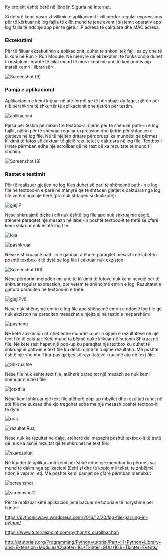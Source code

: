 Ky projekt është bërë në lëndën Siguria në Internet.

Si detyrë kemi pasur zhvillimin e aplikacionit i cili përdor regular expressions për të kërkuar në log fajlla të cilët mund të jenë event i sistemit operativ apo log fajlla të ndonjë app për të gjetur IP adresa të caktuara dhe MAC adresa.

### Ekzekutimi

Për të filluar ekzekutimin e aplikacionit, duhet të shkoni tek fajlli ss.py dhe të klikoni në Run > Run Module. Në mënyrë që ekzekutimi të funksionojë duhet t'i instaloni libraritë të cilat mund të mos i keni me anë të komandës pip install <emri i librarisë> .

![Screenshot (9)](https://user-images.githubusercontent.com/56273238/107850004-84617680-6dff-11eb-84fa-a8206962e4ae.png)

### Pamja e aplikacionit

Aplikacionin e kemi krijuar në atë formë që të përmbajë dy faqe, njërën për një përshkrim të shkurtër të aplikacionit dhe tjetrën për testim. 

![aplikacioni](https://user-images.githubusercontent.com/56273238/107849815-fafd7480-6dfd-11eb-8833-26329b16d193.JPG)

Pjesa për testim përmban tre textbox-a: njërin për të shënuar path-in e log fajllit, njërin për të shënuar regular expression dhe tjetrin për shfaqjen e gjetjeve në log file. Në të njëjtën dritare përdoruesi ka mundësi që përmes klikimit të fotos së caktuar të gjejë rezultatet e caktuara në log file. Textbox-i i tretë përmban edhe një scrollbar që në rast që ka rezultate të mund t'i shohim.

![Screenshot (8)](https://user-images.githubusercontent.com/56273238/107849852-3d26b600-6dfe-11eb-8ffb-c6ab74a2baae.png)

### Rastet e testimit

Për të realizuar gjetjen në log files duhet së pari të shënojmë path-in e log file në textbox-in e parë në mënyrë që të shfaqen gjetjet e caktuara nga log file vetëm nga një herë (pra nuk shfaqen si duplikate):

![gjejIP](https://user-images.githubusercontent.com/56273238/107850346-f9ce4680-6e01-11eb-8bbc-afdc6a551ecb.JPG)

Nëse shkruajmë diçka i cili nuk është log file apo nuk shkruajmë asgjë, atëherë paraqitet një mesazh në label-in poshtë textbox-it të tretë se çfarë kemi shkruar nuk është log file. 

![loja](https://user-images.githubusercontent.com/56273238/107850157-9bed2f00-6e00-11eb-9013-11181a8ebdeb.JPG)

![pashkruar](https://user-images.githubusercontent.com/56273238/107850183-db1b8000-6e00-11eb-9878-b8a05bab9746.JPG)

Nëse e shkruajmë path-in e gabuar, atëherë paraqitet mesazhi në label-in poshtë textbox-it të dytë se log file i caktuar nuk ekziston. 

![Screenshot (10)](https://user-images.githubusercontent.com/56273238/107850230-26ce2980-6e01-11eb-99af-6945f7e0eb24.png)

Nëse përdorim metodën me anë të klikimit të fotove nuk kemi nevojë për të shkruar regular expression, por vetëm të shënojmë emrin e log. Rezultatet e gjetura paraqiten ne textbox-in e tretë:

![gjejIPv6](https://user-images.githubusercontent.com/56273238/107850318-c986a800-6e01-11eb-824d-2d3d8e538df3.JPG)

Nëse nuk shënojmë emrin e log file apo shënojmë emrin e ndonjë log file që nuk ekziston na paraqiten mesazhet e njëjta si në rastin e mëparshëm:

![pashenu](https://user-images.githubusercontent.com/56273238/107850597-e02dfe80-6e03-11eb-8a1d-b741604e1be0.JPG)

Në këtë aplikacion ofrohet edhe mundësia për ruajtjen e rezultateve në një text file të caktuar. Këtë mund ta bëjmë duke klikuar në butonin Shkruaj në file. Në këtë rast hapet një pop-up ku paraqitet një textbox ku duhet të shkruajmë path-in e text file ku dëshirojmë të ruajmë rezultatin. Më poshtë është një shembull kur pas gjetjes së rezultateve i ruajmë ato në text file: 

![Shkruajfile](https://user-images.githubusercontent.com/56273238/107849534-2aab7d00-6dfc-11eb-818a-d82bd05a4cbf.JPG)

Nëse file nuk është text file, atëherë paraqitet një mesazh se nuk kemi shënuar një text file:

![jotxtfile](https://user-images.githubusercontent.com/56273238/107850624-0ce21600-6e04-11eb-9bbf-65b532835859.JPG)

Nëse kemi shkruar një text file atëherë pop-up mbyllet dhe rezultati ruhet në atë file me sukses dhe kjo tregohet edhe me një mesazh poshtë textbox-it të dytë.

![ruaj](https://user-images.githubusercontent.com/56273238/107850633-23886d00-6e04-11eb-9c4c-c496dae8d769.JPG)

![rezultatiRuaj](https://user-images.githubusercontent.com/56273238/107850641-34d17980-6e04-11eb-8018-3089f54896c8.JPG)

Nëse nuk ka rezultat në dalje, atëherë del mesazhi poshtë textbox-it të tretë që nuk ka asnjë rezultat që të shkruhet në text file:

![skarezultat](https://user-images.githubusercontent.com/56273238/107849667-1b78ff00-6dfd-11eb-9737-052c97e142ca.JPG)

Në kuadër të aplikacionit kemi përfshirë edhe një menubar ku përmes saj mund të dalim nga aplikacioni (Exit) si dhe të kopjojmë tekst, të zhbëjmë ndonjë veprim, etj.
Më poshtë kemi pamjet se çfarë përmban menubar:

![screenshot](https://user-images.githubusercontent.com/56273238/107850702-a3163c00-6e04-11eb-9401-8675da30e07b.png)

![screenshot2](https://user-images.githubusercontent.com/56273238/107850715-b45f4880-6e04-11eb-8e35-ea05e33922a9.png)


Për të realizuar këtë aplikacion jemi bazuar në tutoriale të ndryshme për tkinter:

https://pythonicways.wordpress.com/2016/12/20/log-file-parsing-in-python/

https://www.tutorialspoint.com/python/tk_scrollbar.htm

http://etutorials.org/Programming/Python+tutorial/Part+III+Python+Library+and+Extension+Modules/Chapter+16.+Tkinter+GUIs/16.9+Tkinter+Events/
